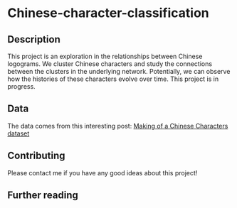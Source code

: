 # Chinese-character-classification

## Description

This project is an exploration in the relationships between Chinese logograms. We cluster Chinese characters and study the connections between the clusters in the underlying network. Potentially, we can observe how the histories of these characters evolve over time. This project is in progress.

## Data

The data comes from this interesting post: [Making of a Chinese Characters dataset](https://blog.usejournal.com/making-of-a-chinese-characters-dataset-92d4065cc7cc)


## Contributing

Please contact me if you have any good ideas about this project!

## Further reading
